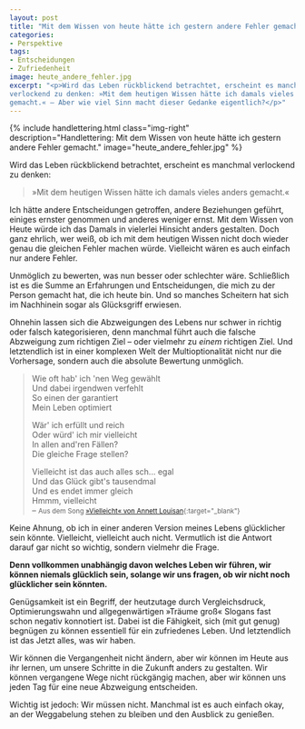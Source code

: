```yaml
---
layout: post
title: "Mit dem Wissen von heute hätte ich gestern andere Fehler gemacht"
categories:
- Perspektive
tags:
- Entscheidungen
- Zufriedenheit
image: heute_andere_fehler.jpg
excerpt: "<p>Wird das Leben rückblickend betrachtet, erscheint es manchmal
verlockend zu denken: »Mit dem heutigen Wissen hätte ich damals vieles anders
gemacht.« – Aber wie viel Sinn macht dieser Gedanke eigentlich?</p>"
---
```


{% include handlettering.html
class="img-right"
description="Handlettering: Mit dem Wissen von heute hätte ich gestern andere Fehler gemacht."
image="heute_andere_fehler.jpg"
%}

Wird das Leben rückblickend betrachtet, erscheint es manchmal verlockend zu
denken:

> »Mit dem heutigen Wissen hätte ich damals vieles anders gemacht.«

Ich hätte andere Entscheidungen getroffen, andere Beziehungen geführt, einiges
ernster genommen und anderes weniger ernst. Mit dem Wissen von Heute würde ich
das Damals in vielerlei Hinsicht anders gestalten. Doch ganz ehrlich, wer weiß,
ob ich mit dem heutigen Wissen nicht doch wieder genau die gleichen Fehler
machen würde. Vielleicht wären es auch einfach nur andere Fehler.

Unmöglich zu bewerten, was nun besser oder schlechter wäre. Schließlich ist es
die Summe an Erfahrungen und Entscheidungen, die mich zu der Person gemacht hat,
die ich heute bin. Und so manches Scheitern hat sich im Nachhinein sogar als
Glücksgriff erwiesen.

Ohnehin lassen sich die Abzweigungen des Lebens nur schwer in richtig oder
falsch kategorisieren, denn manchmal führt auch die falsche Abzweigung zum
richtigen Ziel – oder vielmehr zu _einem_ richtigen Ziel. Und letztendlich ist
in einer komplexen Welt der Multioptionalität nicht nur die Vorhersage, sondern
auch die absolute Bewertung unmöglich.

>Wie oft hab' ich 'nen Weg gewählt<br/>
Und dabei irgendwen verfehlt<br/>
So einen der garantiert<br/>
Mein Leben optimiert<br/>
>
>Wär' ich erfüllt und reich<br/>
Oder würd' ich mir vielleicht<br/>
In allen and'ren Fällen?<br/>
Die gleiche Frage stellen?<br/>
>
>Vielleicht ist das auch alles sch... egal<br/>
Und das Glück gibt's tausendmal<br/>
Und es endet immer gleich<br/>
Hmmm, vielleicht<br/>
– <small>Aus dem Song [»Vielleicht« von Annett Louisan](https://www.youtube.com/watch?v=xDeTT3jEThc){:target="\_blank"}</small>

Keine Ahnung, ob ich in einer anderen Version meines Lebens glücklicher sein
könnte. Vielleicht, vielleicht auch nicht. Vermutlich ist die Antwort darauf gar
nicht so wichtig, sondern vielmehr die Frage.

**Denn vollkommen unabhängig davon welches Leben wir führen, wir können niemals
glücklich sein, solange wir uns fragen, ob wir nicht noch glücklicher sein
könnten.**

Genügsamkeit ist ein Begriff, der heutzutage durch Vergleichsdruck,
Optimierungswahn und allgegenwärtigen »Träume groß« Slogans fast schon negativ
konnotiert ist. Dabei ist die Fähigkeit, sich (mit gut genug) begnügen zu können
essentiell für ein zufriedenes Leben. Und letztendlich ist das Jetzt alles, was
wir haben.

Wir können die Vergangenheit nicht ändern, aber wir können im Heute aus ihr
lernen, um unsere Schritte in die Zukunft anders zu gestalten. Wir können
vergangene Wege nicht rückgängig machen, aber wir können uns jeden Tag für eine
neue Abzweigung entscheiden.

Wichtig ist jedoch: Wir müssen nicht. Manchmal ist es auch einfach okay, an der
Weggabelung stehen zu bleiben und den Ausblick zu genießen.
